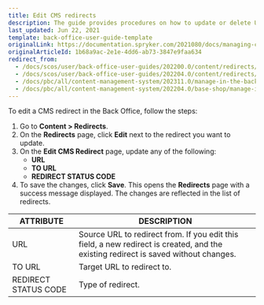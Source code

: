 ```yaml
---
title: Edit CMS redirects
description: The guide provides procedures on how to update or delete URL redirects in the Back Office.
last_updated: Jun 22, 2021
template: back-office-user-guide-template
originalLink: https://documentation.spryker.com/2021080/docs/managing-cms-redirects
originalArticleId: 1b68a9ac-2e1e-4dd6-ab73-3847e9faa634
redirect_from:
  - /docs/scos/user/back-office-user-guides/202200.0/content/redirects/managing-cms-redirects.html
  - /docs/scos/user/back-office-user-guides/202204.0/content/redirects/managing-cms-redirects.html
  - /docs/pbc/all/content-management-system/202311.0/manage-in-the-back-office/redirects/manage-cms-redirects.html
  - /docs/pbc/all/content-management-system/202204.0/base-shop/manage-in-the-back-office/redirects/manage-cms-redirects.html
---
```


To edit a CMS redirect in the Back Office, follow the steps:

1. Go to **Content&nbsp;<span aria-label="and then">></span> Redirects**.
2. On the **Redirects** page, click **Edit** next to the redirect you want to update.
3. On the **Edit CMS Redirect** page, update any of the following:
    * **URL**
    * **TO URL**
    * **REDIRECT STATUS CODE**
4. To save the changes, click **Save**.
  This opens the **Redirects** page with a success message displayed. The changes are reflected in the list of redirects.

| ATTRIBUTE | DESCRIPTION |
| --- | --- |
| URL | Source URL to redirect from. If you edit this field, a new redirect is created, and the existing redirect is saved without changes. |
| TO URL  | Target URL to redirect to. |
| REDIRECT STATUS CODE | Type of redirect. |
